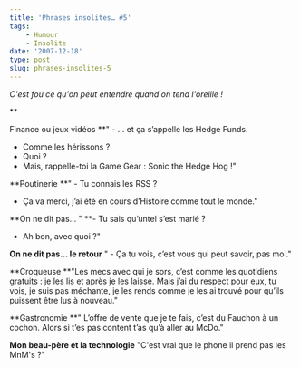 ```yaml
---
title: 'Phrases insolites… #5'
tags:
    - Humour
    - Insolite
date: '2007-12-18'
type: post
slug: phrases-insolites-5
---
```


_C'est fou ce qu'on peut entendre quand on tend l'oreille&nbsp;!_

\*\*<!-- more -->

Finance ou jeux vidéos
\*\*" - … et ça s’appelle les Hedge Funds.

* Comme les hérissons&nbsp;?
* Quoi&nbsp;?
* Mais, rappelle-toi la Game Gear&nbsp;: Sonic the Hedge Hog&nbsp;!"

**Poutinerie
**" - Tu connais les RSS&nbsp;?

* Ça va merci, j’ai été en cours d’Histoire comme tout le monde."

**On ne dit pas…
" **- Tu sais qu’untel s’est marié&nbsp;?

* Ah bon, avec quoi&nbsp;?"

**On ne dit pas… le retour**
" - Ça tu vois, c’est vous qui peut savoir, pas moi."

**Croqueuse
**"Les mecs avec qui je sors, c’est comme les quotidiens gratuits&nbsp;: je les lis et après je les laisse. Mais j’ai du respect pour eux, tu vois, je suis pas méchante, je les rends comme je les ai trouvé pour qu’ils puissent être lus à nouveau."

**Gastronomie
**" L’offre de vente que je te fais, c’est du Fauchon à un cochon. Alors si t’es pas content t’as qu’à aller au McDo."

**Mon beau-père et la technologie**
"C'est vrai que le phone il prend pas les MnM's&nbsp;?"
